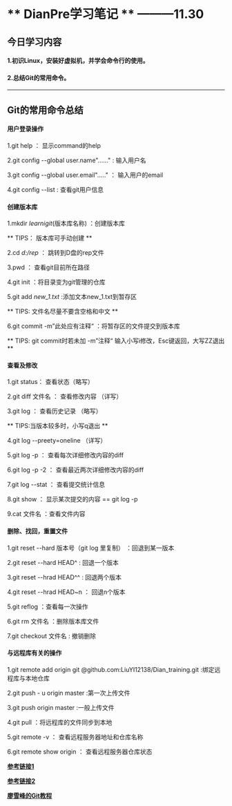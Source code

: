 # ** DianPre学习笔记 **   ———11.30

## 今日学习内容
#### 1.初识Linux，安装好虚拟机，并学会命令行的使用。
#### 2.总结Git的常用命令。


_ _ _
## 	Git的常用命令总结

#### 用户登录操作

1.git help ：   显示command的help

2.git config --global user.name"......"  : 输入用户名

3.git config --global user.email"....."  ： 输入用户的email

4.git config --list :  查看git用户信息

#### 创建版本库

1.mkdir  *learnigit*(版本库名称)  ：创建版本库

** TIPS：  版本库可手动创建 **

2.cd *d:/rep* ： 跳转到D盘的rep文件

3.pwd ： 查看git目前所在路径

4.git init  ：将目录变为git管理的仓库

5.git add *new_1.txt*  :添加文本new_1.txt到暂存区

** TIPS: 文件名尽量不要含空格和中文 **

6.git commit -m”此处应有注释“   ：将暂存区的文件提交到版本库

** TIPS: git commit时若未加 -m”注释“ 输入小写i修改，Esc键返回，大写ZZ退出 **


#### 查看及修改

1.git status： 查看状态（略写）

2.git diff 文件名 ： 查看修改内容 （详写）

3.git log ： 查看历史记录 （略写）

** TIPS:当版本较多时，小写q退出 **

4.git log --preety=oneline  （详写）

5.git log -p ： 查看每次详细修改内容的diff

6.git log -p -2 ： 查看最近两次详细修改内容的diff

7.git log --stat ： 查看提交统计信息

8.git show ： 显示某次提交的内容  == git log -p

9.cat 文件名 ：查看文件内容


#### 删除、找回，重置文件

1.git reset --hard 版本号（git log 里复制） ：回退到某一版本

2.git reset --hard HEAD^  : 回退一个版本

3.git reset --hrad HEAD^^ : 回退两个版本

4.git reset --hrad HEAD~n ： 回退n个版本

5.git reflog ：查看每一次操作

6.git rm 文件名 ：删除版本库文件

7.git checkout 文件名 : 撤销删除



#### 与远程库有关的操作

1.git remote add origin git @github.com:LiuYI12138/Dian_training.git :绑定远程库与本地仓库

2.git push - u origin master :第一次上传文件

3.git push origin master :一般上传文件

4.git pull ：将远程库的文件同步到本地

5.git remote -v ： 查看远程服务器地址和仓库名称

6.git remote show origin ： 查看远程服务器仓库状态


[**参考链接1**](http://www.mamicode.com/info-detail-1425456.html)

[**参考链接2**](https://www.cnblogs.com/cspku/articles/Git_cmds.html)

[**廖雪峰的Git教程**](https://www.liaoxuefeng.com/wiki/0013739516305929606dd18361248578c67b8067c8c017b000)










